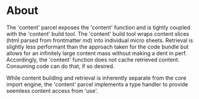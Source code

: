 # About
The 'content' parcel exposes the 'content' function and is tightly coupled with the 'content' build tool.
The 'content' build tool wraps content slices (html parsed from frontmatter md) into individual micro sheets.
Retrieval is slightly less performant than the approach taken for the code bundle but allows for an infinitely large content mass without making a dent in perf. Accordingly, the 'content' function does not cache retrieved content. Consuming code can do that, if so desired.

While content building and retrieval is inherently separate from the core import engine, the 'content' parcel
implements a type handler to provide seemless content access from 'use'.
